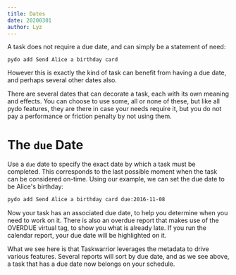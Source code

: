 ```yaml
---
title: Dates
date: 20200301
author: Lyz
---
```


A task does not require a due date, and can simply be a statement of need:

```pydo
pydo add Send Alice a birthday card
```

However this is exactly the kind of task can benefit from having a due date, and
perhaps several other dates also.

There are several dates that can decorate a task, each with its own meaning and
effects. You can choose to use some, all or none of these, but like all
pydo features, they are there in case your needs require it, but you do
not pay a performance or friction penalty by not using them.

# The `due` Date

Use a `due` date to specify the exact date by which a task must be completed. This
corresponds to the last possible moment when the task can be considered on-time.
Using our example, we can set the due date to be Alice's birthday:

```bash
pydo add Send Alice a birthday card due:2016-11-08
```

Now your task has an associated due date, to help you determine when you need to
work on it.
There is also an overdue report that makes use of the OVERDUE virtual tag, to show you what is already late. If you run the calendar report, your due date will be highlighted on it.

What we see here is that Taskwarrior leverages the metadata to drive various features. Several reports will sort by due date, and as we see above, a task that has a due date now belongs on your schedule.
